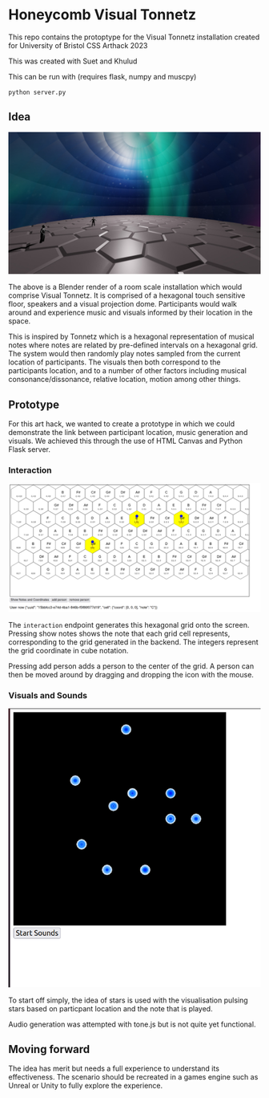 # Honeycomb Visual Tonnetz

This repo contains the protoptype for the Visual Tonnetz installation created for University of Bristol CSS Arthack 2023

This was created with Suet and Khulud

This can be run with (requires flask, numpy and muscpy)

```
python server.py
```

## Idea

![tonnetz_visuals](imgs/TonnetzRender.jpg)

The above is a Blender render of a room scale installation which would comprise Visual Tonnetz. It is comprised of a hexagonal touch sensitive floor, speakers and a visual projection dome. Participants would walk around and experience music and visuals informed by their location in the space. 

This is inspired by Tonnetz which is a hexagonal representation of musical notes where notes are related by pre-defined intervals on a hexagonal grid. The system would then randomly play notes sampled from the current location of participants. The visuals then both correspond to the participants location, and to a number of other factors including musical consonance/dissonance, relative location, motion among other things. 

## Prototype

For this art hack, we wanted to create a prototype in which we could demonstrate the link between participant location, music generation and visuals. We achieved this through the use of HTML Canvas and Python Flask server. 

### Interaction

![interaction](imgs/TonnetzHex.png)

The `interaction` endpoint generates this hexagonal grid onto the screen. Pressing show notes shows the note that each grid cell represents, corresponding to the grid generated in the backend. The integers represent the grid coordinate in cube notation.

Pressing add person adds a person to the center of the grid. A person can then be moved around by dragging and dropping the icon with the mouse.

### Visuals and Sounds

![visuals](imgs/Tonnetz_Visuals.png)

To start off simply, the idea of stars is used with the visualisation pulsing stars based on particpant location and the note that is played.

Audio generation was attempted with tone.js but is not quite yet functional.

## Moving forward

The idea has merit but needs a full experience to understand its effectiveness. The scenario should be recreated in a games engine such as Unreal or Unity to fully explore the experience. 